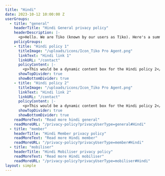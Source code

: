```yaml
---
title: "Hindi"
date: 2023-10-12 10:00:00 Z
userGroups:
  - title: "general"
    headerTitle: "Hindi General privacy policy"
    headerDescription: |-
      <p>Hello. We are Tiko (known by our users as Tiko). Here's a summary of how we protect your data and respect your privacy.</p>
    policyGroups: 
    - title: "Hindi policy 1"
      titleImage: "/uploads/icons/Icon_Tiko Pro Agent.png"
      linkText: "Hindi link 1"
      linkURL: "/contact"
      policyContent: |-
        <p>This would be a dynamic content box for the Hindi policy 2</p>
      showTopDivider: true
      showBottomDivider: true
    - title: "Hindi policy 2"
      titleImage: "/uploads/icons/Icon_Tiko Pro Agent.png"
      linkText: "Hindi link 2"
      linkURL: "/contact"
      policyContent: |-
        <p>This would be a dynamic content box for the Hindi policy 2</p>
      showTopDivider: true
      showBottomDivider: true
    readMoreText: "Read more hindi general"
    readMoreURL: "/privacy-policy?privacyUserType=general#Hindi"
  - title: "member"
    headerTitle: "Hindi Member privacy policy"
    readMoreText: "Read more Hindi member"
    readMoreURL: "/privacy-policy?privacyUserType=member#Hindi"
  - title: "mobiliser"
    headerTitle: "Hindi Mobiliser privacy policy"
    readMoreText: "Read more Hindi mobiliser"
    readMoreURL: "/privacy-policy?privacyUserType=mobiliser#Hindi"
layout: simple
---
```


